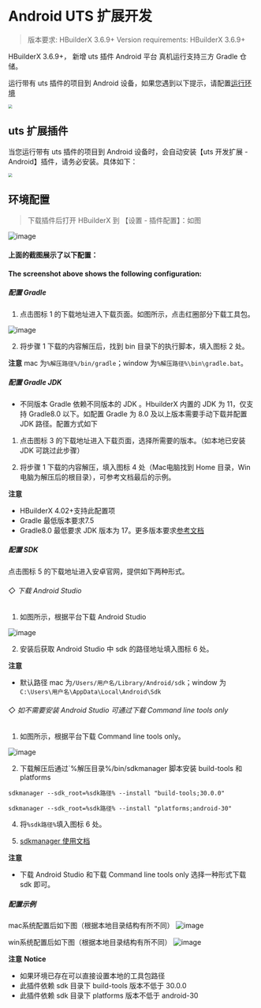 # Android UTS 扩展开发

> 版本要求: HBuilderX 3.6.9+
> Version requirements: HBuilderX 3.6.9+

HBuilderX 3.6.9+， 新增 uts 插件 Android 平台 真机运行支持三方 Gradle 仓储。

运行带有 uts 插件的项目到 Android 设备，如果您遇到以下提示，请配置[运行环境](#环境配置)

<img src="https://web-ext-storage.dcloud.net.cn/hx/84E1472F-A959-4440-9C47-B8D8A4D0C9BB.png" style="zoom: 50%;" />

## uts 扩展插件

当您运行带有 uts 插件的项目到 Android 设备时，会自动安装【uts 开发扩展 - Android】插件，请务必安装。具体如下：

<img src="https://qiniu-web-assets.dcloud.net.cn/unidoc/zh/20221111171012.jpg" style="zoom: 50%" />

## 环境配置

> 下载插件后打开 HBuilderX 到 【设置 - 插件配置】：如图

![image](https://web-ext-storage.dcloud.net.cn/hx/uts-android-2.png)

#### 上面的截图展示了以下配置：
#### The screenshot above shows the following configuration:

##### 配置 Gradle

1. 点击图标 1 的下载地址进入下载页面。如图所示，点击红圈部分下载工具包。

![image](https://qiniu-web-assets.dcloud.net.cn/unidoc/zh/gradle.png)

2. 将步骤 1 下载的内容解压后，找到 bin 目录下的执行脚本，填入图标 2 处。

**注意** mac 为`%解压路径%/bin/gradle`；window 为`%解压路径%\bin\gradle.bat`。

##### 配置 Gradle JDK

- 不同版本 Gradle 依赖不同版本的 JDK 。HbuilderX 内置的 JDK 为 11，仅支持 Gradle8.0 以下。如配置 Gradle 为 8.0 及以上版本需要手动下载并配置 JDK 路径。配置方式如下

1. 点击图标 3 的下载地址进入下载页面，选择所需要的版本。（如本地已安装 JDK 可跳过此步骤）

2. 将步骤 1 下载的内容解压，填入图标 4 处（Mac电脑找到 Home 目录，Win电脑为解压后的根目录），可参考文档最后的示例。

**注意**

- HBuilderX 4.02+支持此配置项
- Gradle 最低版本要求7.5
- Gradle8.0 最低要求 JDK 版本为 17。更多版本要求[参考文档](https://developer.android.google.cn/build/releases/past-releases?hl=zh-cn)

##### 配置 SDK

点击图标 5 的下载地址进入安卓官网，提供如下两种形式。

###### ◇ 下载 Android Studio

1. 如图所示，根据平台下载 Android Studio

![image](https://qiniu-web-assets.dcloud.net.cn/unidoc/zh/sdk-2.png)

2. 安装后获取 Android Studio 中 sdk 的路径地址填入图标 6 处。

**注意**

- 默认路径 mac 为`/Users/用户名/Library/Android/sdk`；window 为`C:\Users\用户名\AppData\Local\Android\Sdk`

###### ◇ 如不需要安装 Android Studio 可通过下载 Command line tools only

1. 如图所示，根据平台下载 Command line tools only。

![image](https://qiniu-web-assets.dcloud.net.cn/unidoc/zh/sdk.png)

2. 下载解压后通过`%解压目录%/bin/sdkmanager 脚本安装 build-tools 和 platforms

```
sdkmanager --sdk_root=%sdk路径% --install "build-tools;30.0.0"

sdkmanager --sdk_root=%sdk路径% --install "platforms;android-30"
```

4. 将`%sdk路径%`填入图标 6 处。

5. [sdkmanager 使用文档](https://developer.android.google.cn/studio/command-line/sdkmanager)

**注意**

- 下载 Android Studio 和下载 Command line tools only 选择一种形式下载 sdk 即可。

##### 配置示例

mac系统配置后如下图（根据本地目录结构有所不同）
![image](https://web-ext-storage.dcloud.net.cn/hx/uts-android-1.png)

win系统配置后如下图（根据本地目录结构有所不同）
![image](https://web-ext-storage.dcloud.net.cn/hx/uts-android-3.png)


**注意**
**Notice**

- 如果环境已存在可以直接设置本地的工具包路径
- 此插件依赖 sdk 目录下 build-tools 版本不低于 30.0.0
- 此插件依赖 sdk 目录下 platforms 版本不低于 android-30

